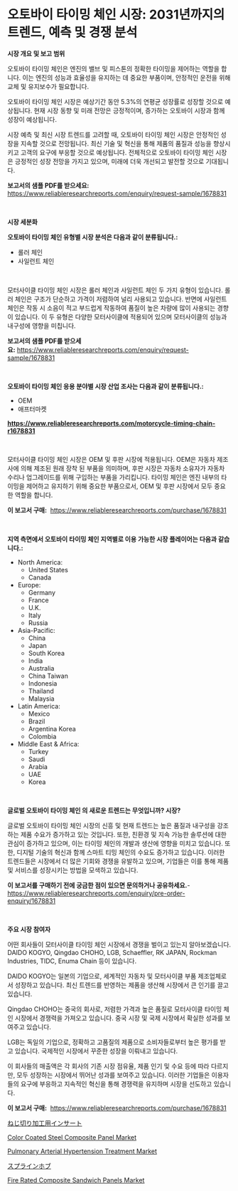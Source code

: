 <p><h1>오토바이 타이밍 체인 시장: 2031년까지의 트렌드, 예측 및 경쟁 분석</h1></p><p><strong>시장 개요 및 보고 범위</strong></p>
<p><p>오토바이 타이밍 체인은 엔진의 밸브 및 피스톤의 정확한 타이밍을 제어하는 역할을 합니다. 이는 엔진의 성능과 효율성을 유지하는 데 중요한 부품이며, 안정적인 운전을 위해 교체 및 유지보수가 필요합니다.</p><p>오토바이 타이밍 체인 시장은 예상기간 동안 5.3%의 연평균 성장률로 성장할 것으로 예상됩니다. 현재 시장 동향 및 미래 전망은 긍정적이며, 증가하는 오토바이 시장과 함께 성장이 예상됩니다.</p><p>시장 예측 및 최신 시장 트렌드를 고려할 때, 오토바이 타이밍 체인 시장은 안정적인 성장을 지속할 것으로 전망됩니다. 최신 기술 및 혁신을 통해 제품의 품질과 성능을 향상시키고 고객의 요구에 부응할 것으로 예상됩니다. 전체적으로 오토바이 타이밍 체인 시장은 긍정적인 성장 전망을 가지고 있으며, 미래에 더욱 개선되고 발전할 것으로 기대됩니다.</p></p>
<p><strong>보고서의 샘플 PDF를 받으세요:</strong> <a href="https://www.reliableresearchreports.com/enquiry/request-sample/1678831">https://www.reliableresearchreports.com/enquiry/request-sample/1678831</a></p>
<p>&nbsp;</p>
<p><strong>시장 세분화</strong></p>
<p><strong>오토바이 타이밍 체인 유형별 시장 분석은 다음과 같이 분류됩니다.:</strong></p>
<p><ul><li>롤러 체인</li><li>사일런트 체인</li></ul></p>
<p>&nbsp;</p>
<p><p>모터사이클 타이밍 체인 시장은 롤러 체인과 사일런트 체인 두 가지 유형이 있습니다. 롤러 체인은 구조가 단순하고 가격이 저렴하여 널리 사용되고 있습니다. 반면에 사일런트 체인은 작동 시 소음이 적고 부드럽게 작동하여 품질이 높은 차량에 많이 사용되는 경향이 있습니다. 이 두 유형은 다양한 모터사이클에 적용되어 있으며 모터사이클의 성능과 내구성에 영향을 미칩니다.</p></p>
<p><strong>보고서의 샘플 PDF를 받으세요:</strong>&nbsp;<a href="https://www.reliableresearchreports.com/enquiry/request-sample/1678831">https://www.reliableresearchreports.com/enquiry/request-sample/1678831</a></p>
<p>&nbsp;</p>
<p><strong> 오토바이 타이밍 체인 응용 분야별 시장 산업 조사는 다음과 같이 분류됩니다.:</strong></p>
<p><ul><li>OEM</li><li>애프터마켓</li></ul></p>
<p><strong><a href="https://www.reliableresearchreports.com/motorcycle-timing-chain-r1678831">https://www.reliableresearchreports.com/motorcycle-timing-chain-r1678831</a></strong></p>
<p>&nbsp;</p>
<p><p>모터사이클 타이밍 체인 시장은 OEM 및 후판 시장에 적용됩니다. OEM은 자동차 제조사에 의해 제조된 원래 장착 된 부품을 의미하며, 후판 시장은 자동차 소유자가 자동차 수리나 업그레이드를 위해 구입하는 부품을 가리킵니다. 타이밍 체인은 엔진 내부의 타이밍을 제어하고 유지하기 위해 중요한 부품으로서, OEM 및 후판 시장에서 모두 중요한 역할을 합니다.</p></p>
<p><strong>이 보고서 구매:</strong>&nbsp; <a href="https://www.reliableresearchreports.com/purchase/1678831">https://www.reliableresearchreports.com/purchase/1678831</a></p>
<p>&nbsp;</p>
<p><strong>지역 측면에서 오토바이 타이밍 체인 지역별로 이용 가능한 시장 플레이어는 다음과 같습니다.:</strong></p>
<p><ul>
    <li>
        North America:
        <ul>
            <li>United States</li>
            <li>Canada</li>
        </ul>
    </li>
    <li>
        Europe:
        <ul>
            <li>Germany</li>
            <li>France</li>
            <li>U.K.</li>
            <li>Italy</li>
            <li>Russia</li>
        </ul>
    </li>
    <li>
        Asia-Pacific:
        <ul>
            <li>China</li>
            <li>Japan</li>
            <li>South Korea</li>
            <li>India</li>
            <li>Australia</li>
            <li>China Taiwan</li>
            <li>Indonesia</li>
            <li>Thailand</li>
            <li>Malaysia</li>
        </ul>
    </li>
    <li>
        Latin America:
        <ul>
            <li>Mexico</li>
            <li>Brazil</li>
            <li>Argentina Korea</li>
            <li>Colombia</li>
        </ul>
    </li>
    <li>
        Middle East & Africa:
        <ul>
            <li>Turkey</li>
            <li>Saudi</li>
            <li>Arabia</li>
            <li>UAE</li>
            <li>Korea</li>
        </ul>
    </li>
    </ul></p>
<p>&nbsp;</p>
<p><strong>글로벌 오토바이 타이밍 체인 의 새로운 트렌드는 무엇입니까? 시장?</strong></p>
<p><p>글로벌 오토바이 타이밍 체인 시장의 신흥 및 현재 트렌드는 높은 품질과 내구성을 강조하는 제품 수요가 증가하고 있는 것입니다. 또한, 친환경 및 지속 가능한 솔루션에 대한 관심이 증가하고 있으며, 이는 타이밍 체인의 개발과 생산에 영향을 미치고 있습니다. 또한, 디지털 기술의 혁신과 함께 스마트 티밍 체인의 수요도 증가하고 있습니다. 이러한 트렌드들은 시장에서 더 많은 기회와 경쟁을 유발하고 있으며, 기업들은 이를 통해 제품 및 서비스를 성장시키는 방법을 모색하고 있습니다.</p></p>
<p><strong>이 보고서를 구매하기 전에 궁금한 점이 있으면 문의하거나 공유하세요.</strong>- <a href="https://www.reliableresearchreports.com/enquiry/pre-order-enquiry/1678831">https://www.reliableresearchreports.com/enquiry/pre-order-enquiry/1678831</a></p>
<p>&nbsp;</p>
<p><strong>주요 시장 참여자</strong></p>
<p><p>어떤 회사들이 모터사이클 타이밍 체인 시장에서 경쟁을 벌이고 있는지 알아보겠습니다. DAIDO KOGYO, Qingdao CHOHO, LGB, Schaeffler, RK JAPAN, Rockman Industries, TIDC, Enuma Chain 등이 있습니다. </p><p>DAIDO KOGYO는 일본의 기업으로, 세계적인 자동차 및 모터사이클 부품 제조업체로서 성장하고 있습니다. 최신 트렌드를 반영하는 제품을 생산해 시장에서 큰 인기를 끌고 있습니다. </p><p>Qingdao CHOHO는 중국의 회사로, 저렴한 가격과 높은 품질로 모터사이클 타이밍 체인 시장에서 경쟁력을 가져오고 있습니다. 중국 시장 및 국제 시장에서 확실한 성과를 보여주고 있습니다. </p><p>LGB는 독일의 기업으로, 정확하고 고품질의 제품으로 소비자들로부터 높은 평가를 받고 있습니다. 국제적인 시장에서 꾸준한 성장을 이뤄내고 있습니다. </p><p>이 회사들의 매출액은 각 회사의 기존 시장 점유율, 제품 인기 및 수요 등에 따라 다르지만, 모두 성장하는 시장에서 뛰어난 성과를 보여주고 있습니다. 이러한 기업들은 이용자들의 요구에 부응하고 지속적인 혁신을 통해 경쟁력을 유지하며 시장을 선도하고 있습니다.</p></p>
<p><strong>이 보고서 구매:</strong>&nbsp;&nbsp;<a href="https://www.reliableresearchreports.com/purchase/1678831">https://www.reliableresearchreports.com/purchase/1678831</a></p>
<p><p><a href="https://github.com/zjkmgcs938405/Market-Research-Report-List-1/blob/main/400088125921.md">ねじ切り加工用インサート</a></p><p><a href="https://www.linkedin.com/pulse/color-coated-steel-composite-panel-market-insights-players-5grcc?trackingId=b6L7mTWXXTHA0k4GjPRerg%3D%3D">Color Coated Steel Composite Panel Market</a></p><p><a href="https://github.com/Sinjinluong3e0awx2m195k76/Market-Research-Report-List-2/blob/main/pulmonary-arterial-hypertension-treatment-market.md">Pulmonary Arterial Hypertension Treatment Market</a></p><p><a href="https://github.com/schmahlson/Market-Research-Report-List-1/blob/main/815726025924.md">スプラインホブ</a></p><p><a href="https://www.linkedin.com/pulse/fire-rated-composite-sandwich-panels-market-size-2024-2031-f6dyc?trackingId=apt2SI2bCdHot1olxHmIPg%3D%3D">Fire Rated Composite Sandwich Panels Market</a></p></p>